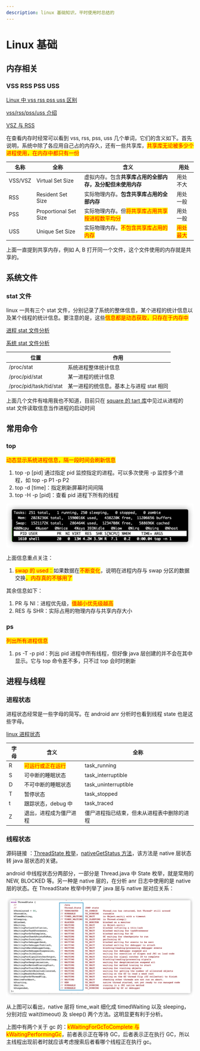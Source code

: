 ```yaml
---
description: linux 基础知识，平时使用时总结的
---
```


# Linux 基础

## 内存相关

### VSS RSS PSS USS

[Linux 中 vss rss pss uss 区别](https://segmentfault.com/a/1190000040077427)

[vss/rss/pss/uss 介绍](https://www.jianshu.com/p/3bab26d25d2e)

[VSZ 与 RSS](https://cloud.tencent.com/developer/article/1411974)

在查看内存时经常可以看到 vss, rss, pss, uss 几个单词，它们的含义如下。首先说明，系统中除了各应用自己占的内存久，还有一些共享库，<mark style="color:red;">共享库无论被多少个进程使用，在内存中都只有一份</mark>

| 名称      | 全称                    | 含义                                                      | 用处                                   |
| ------- | --------------------- | ------------------------------------------------------- | ------------------------------------ |
| VSS/VSZ | Virtual Set Size      | 虚拟内存。包含**共享库占用的全部内存，及分配但未使用内存**                         | 用处不大                                 |
| RSS     | Resident Set Size     | 实际物理内存。**包含共享库占用的全部内存**                                 | 用处一般                                 |
| PSS     | Proportional Set Size | 实际物理内存。但<mark style="color:red;">将共享库占用共享按进程数平均分</mark> | 用处一般                                 |
| USS     | Unique Set Size       |  实际物理内存。<mark style="color:red;">不包含共享库占用的内存</mark>     | <mark style="color:red;">用处最大</mark> |

上面一直提到共享内存，例如 A, B 打开同一个文件，这个文件使用的内存就是共享的。

## 系统文件

### stat 文件

linux 一共有三个 stat 文件，分别记录了系统的整体信息，某个进程的统计信息以及某个线程的统计信息。要注意的是，这些<mark style="color:red;">信息都是动态获取，只存在于内存中</mark>

[进程 stat 文件分析](https://www.cnblogs.com/Jimmy1988/p/10045601.html)

[系统 stat 文件分析](https://www.cpweb.top/504)

| 位置                      | 作用                       |
| ----------------------- | ------------------------ |
| /proc/stat              |  系统进程整体统计信息              |
| /proc/pid/stat          | 某一进程的统计信息                |
| /proc/pid/task/tid/stat |  某一进程的统信息。基本上与进程 stat 相同 |

上面几个文件有啥用我也不知道，目前只在 [square 的 tart 库](https://github.com/square/tart)中见过从进程的 stat 文件读取信息当作进程的启动时间

## 常用命令

### top

<mark style="color:red;">动态显示系统进程信息，隔一段时间会刷新信息</mark>

1. top -p \[pid] 通过指定 pid 监控指定的进程。可以多次使用 -p 监控多个进程，如 top -p P1 -p P2
2. top -d \[time]：指定刷新屏幕时间间隔
3. top -H -p \[pid]：查看 pid 进程下所有的线程

![](<../.gitbook/assets/iShot2021-11-26 15.25.22.png>)

上面信息重点关注：

1. <mark style="color:red;">swap 的 used：</mark>如果数据在<mark style="color:red;">不断变化</mark>，说明在进程内存与 swap 分区的数据交换<mark style="color:red;">，内存真的不够用了</mark>

其余信息如下：

1. PR 与 NI：进程优先级，<mark style="color:red;">值越小优先级越高</mark>
2. RES 与 SHR：实际占用的物理内存与共享内存大小

### ps

<mark style="color:red;">列出所有进程信息</mark>

1. ps -T -p pid：列出 pid 进程中所有线程，但好像 java 层创建的并不会在其中显示。它与 top 命令差不多，只不过 top 会时时刷新

## 进程与线程

### 进程状态

进程状态经常是一些字母的简写。在 android anr 分析时也看到线程 state 也是这些字母。

[linux 进程状态](https://www.cnblogs.com/klb561/p/11945157.html)

| 字母 | 含义                                       | 全称                    |
| -- | ---------------------------------------- | --------------------- |
| R  | <mark style="color:red;">可运行或正在运行</mark> | task\_running         |
| S  | 可中断的睡眠状态                                 | task\_interruptible   |
| D  | 不可中断的睡眠状态                                | task\_uninterruptible |
| T  | 暂停状态                                     | task\_stopped         |
| t  | 跟踪状态，debug 中                             | task\_traced          |
| Z  | 退出，进程成为僵尸进程                              | 僵尸进程指已结束，但未从进程表中删除的进程 |

### 线程状态

源码链接 ：[ThreadState 枚举](https://cs.android.com/android/platform/superproject/+/master:art/runtime/thread\_state.h;l=18?q=thread\_state.h\&sq=)，[nativeGetStatus 方法](https://cs.android.com/android/platform/superproject/+/master:art/runtime/native/java\_lang\_Thread.cc;l=74?q=java\_lang\_Thread.cc)，该方法是 native 层状态转 java 层状态的关键。

android 中线程状态分两部分，一部分是 Thread.java  中 State 枚举，就是常用的 NEW, BLOCKED 等。另一种是 native 层的，在分析 anr 日志中使用的是 native 层的状态。在 ThreadState 枚举中列举了 java 层与 native 层对应关系：

![](<../.gitbook/assets/iShot2021-11-24 14.21.02.png>)

从上图可以看出，native 层将 time\_wait 细化成 timedWaiting 以及 sleeping，分别对应 wait(timeout) 及 sleep() 两个方法。这明显更有利于分析。

上图中有两个关于 gc 的：<mark style="color:red;">kWaitingForGcToComplete 与 kWaitingPerformingGc</mark>，前者表示正在等待 GC，后者表示正在执行 GC，所以主线程出现前者时就应该考虑搜索后者看哪个线程正在执行 gc。

